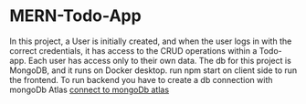 # MERN-Todo-App

In this project, a User is initially created, and when the user logs in with the correct credentials, it has access to the CRUD operations within a Todo-app.
Each user has access only to their own data.
The db for this project is MongoDB, and it runs on Docker desktop. 
run npm start on client side to run the frontend. To run backend you have to create a db connection with mongoDb Atlas [connect to mongoDb atlas](https://www.codecademy.com/resources/docs/markdown/links)
